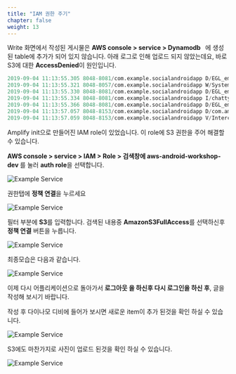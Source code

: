 ```yaml
---
title: "IAM 권한 주기"
chapter: false
weight: 13
---
```


Write 화면에서 작성된 게시물은 <b>AWS console > service > Dynamodb  </b> 에 생성된 table에 추가가 되어 있지 않습니다.  아래 로그로 인해 업로드 되지 않았는데요, 바로 S3에 대한 **AccessDenied**이 원인입니다.

```verilog
2019-09-04 11:13:55.305 8048-8081/com.example.socialandroidapp D/EGL_emulation: eglMakeCurrent: 0xe1005300: ver 3 0 (tinfo 0xe10036b0)
2019-09-04 11:13:55.321 8048-8057/com.example.socialandroidapp W/System: A resource failed to call close. 
2019-09-04 11:13:55.330 8048-8081/com.example.socialandroidapp D/EGL_emulation: eglMakeCurrent: 0xe1005300: ver 3 0 (tinfo 0xe10036b0)
2019-09-04 11:13:55.334 8048-8081/com.example.socialandroidapp I/chatty: uid=10085(com.example.socialandroidapp) RenderThread identical 1 line
2019-09-04 11:13:55.366 8048-8081/com.example.socialandroidapp D/EGL_emulation: eglMakeCurrent: 0xe1005300: ver 3 0 (tinfo 0xe10036b0)
2019-09-04 11:13:57.057 8048-8153/com.example.socialandroidapp D/com.amazonaws.request: Received error response: com.amazonaws.services.s3.model.AmazonS3Exception: Access Denied (Service: null; Status Code: 403; Error Code: AccessDenied; Request ID: 80D7D91725581D4C), S3 Extended Request ID: dY+iw43vR8nE8DDB4L3F4/ijgC/Ydts/KKgwpwTcplUrtWTuN9GBfAxWcQNIgLRgqW0uR1OEYmA=
2019-09-04 11:13:57.059 8048-8153/com.example.socialandroidapp V/InterceptorCallback: Thread:[1086]: onFailure() S3 upload failed.

```

Amplify init으로 만들어진 IAM role이 있었습니다. 이 role에 S3 권한을 주어 해결할 수 있습니다. 

<b>AWS console > service > IAM > Role > 검색창에 aws-android-workshop-dev </b>를 눌러 **auth role**을 선택합니다. 

![Example Service](/images/iamauthrole.png)

권한탭에 **정책 연결**을 누르세요

![Example Service](/images/permission1.png)

필터 부분에 **S3**를 입력합니다. 검색된 내용중 **AmazonS3FullAccess**를 선택하신후 **정책 연결** 버튼을 누릅니다.

![Example Service](/images/permission2.png)

최종모습은 다음과 같습니다. 

![Example Service](/images/permission3.png)

이제 다시 어플리케이션으로 돌아가서 **로그아웃 을 하신후 다시 로그인을 하신 후**, 글을 작성해 보시기 바랍니다.  

작성 후 다이나모 디비에 들어가 보시면 새로운 item이 추가 된것을 확인 하실 수 있습니다. 

![Example Service](/images/dynamodb.png)

S3에도 마찬가지로 사진이 업로드 된것을 확인 하실 수 있습니다.  

![Example Service](/images/s3-upload.png)